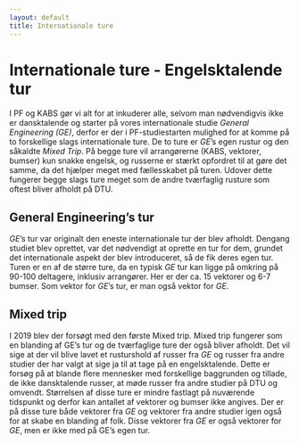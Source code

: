 ```yaml
---
layout: default
title: Internationale ture
---
```


<h1>Internationale ture - Engelsktalende tur</h1>

<p>
I PF og KABS gør vi alt for at inkuderer alle, selvom man nødvendigvis ikke er dansktalende og starter på vores internationale studie <em>General Engineering (GE)</em>, derfor er der i PF-studiestarten mulighed for at komme på to forskellige slags internationale ture. De to ture er <em>GE</em>’s egen rustur og den såkaldte <em>Mixed Trip</em>. På begge ture vil arrangørerne (KABS, vektorer, bumser) kun snakke engelsk, og russerne er stærkt opfordret til at gøre det samme, da det hjælper meget med fællesskabet på turen. Udover dette fungerer begge slags ture meget som de andre tværfaglig rusture som oftest bliver afholdt på DTU.
</p>

<h2>General Engineering’s tur</h2>
<p><em>GE</em>’s tur var originalt den eneste internationale tur der blev afholdt. Dengang studiet blev oprettet, var det nødvendigt at oprette en tur for dem, grundet det internationale aspekt der blev introduceret, så de fik deres egen tur.
Turen er en af de større ture, da en typisk <em>GE</em> tur kan ligge på omkring på 90-100 deltagere, inklusiv arrangører. Her er der ca. 15 vektorer og 6-7 bumser. Som vektor for <em>GE</em>’s tur, er man også vektor for <em>GE</em>.</p>

<h2>Mixed trip</h2>
<p>
I 2019 blev der forsøgt med den første Mixed trip. Mixed trip fungerer som en blanding af GE’s tur og de tværfaglige ture der også bliver afholdt. Det vil sige at der vil blive lavet et rusturshold af russer fra <em>GE</em> og russer fra andre studier der har valgt at sige ja til at tage på en engelsktalende. Dette er forsøg på at blande flere mennesker med forskellige baggrunden og tillade, de ikke dansktalende russer, at møde russer fra andre studier på DTU og omvendt. Størrelsen af disse ture er mindre fastlagt på nuværende tidspunkt og derfor kan antallet af vektorer og bumser ikke angives. Der er på disse ture både vektorer fra <em>GE</em> og vektorer fra andre studier igen også for at skabe en blanding af folk. Disse vektorer fra <em>GE</em> er også vektorer for <em>GE</em>, men er ikke med på GE’s egen tur.
</p>
